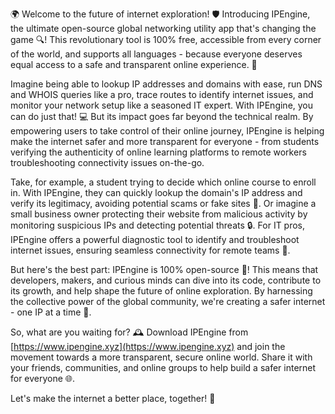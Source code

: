 🌍 Welcome to the future of internet exploration! 🛡️ Introducing IPEngine, the ultimate open-source global networking utility app that's changing the game 🔍! This revolutionary tool is 100% free, accessible from every corner of the world, and supports all languages - because everyone deserves equal access to a safe and transparent online experience. 📡

Imagine being able to lookup IP addresses and domains with ease, run DNS and WHOIS queries like a pro, trace routes to identify internet issues, and monitor your network setup like a seasoned IT expert. With IPEngine, you can do just that! 💻 But its impact goes far beyond the technical realm. By empowering users to take control of their online journey, IPEngine is helping make the internet safer and more transparent for everyone - from students verifying the authenticity of online learning platforms to remote workers troubleshooting connectivity issues on-the-go.

Take, for example, a student trying to decide which online course to enroll in. With IPEngine, they can quickly lookup the domain's IP address and verify its legitimacy, avoiding potential scams or fake sites 🚨. Or imagine a small business owner protecting their website from malicious activity by monitoring suspicious IPs and detecting potential threats 🔒. For IT pros, IPEngine offers a powerful diagnostic tool to identify and troubleshoot internet issues, ensuring seamless connectivity for remote teams 👥.

But here's the best part: IPEngine is 100% open-source 🤝! This means that developers, makers, and curious minds can dive into its code, contribute to its growth, and help shape the future of online exploration. By harnessing the collective power of the global community, we're creating a safer internet - one IP at a time 🔁.

So, what are you waiting for? 🕰️ Download IPEngine from [https://www.ipengine.xyz](https://www.ipengine.xyz) and join the movement towards a more transparent, secure online world. Share it with your friends, communities, and online groups to help build a safer internet for everyone 🌐.

Let's make the internet a better place, together! 💪